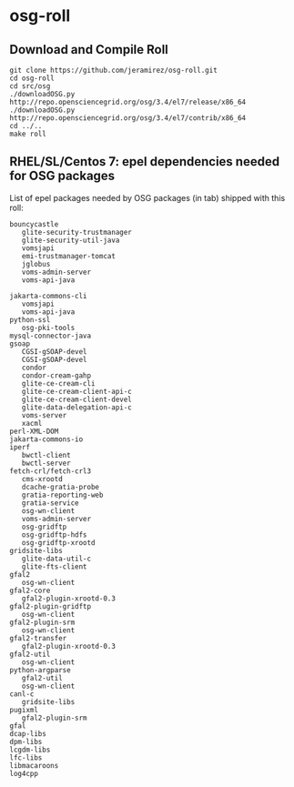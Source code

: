 osg-roll
========

Download and Compile Roll
-------------------------

```shell
git clone https://github.com/jeramirez/osg-roll.git
cd osg-roll
cd src/osg
./downloadOSG.py http://repo.opensciencegrid.org/osg/3.4/el7/release/x86_64
./downloadOSG.py http://repo.opensciencegrid.org/osg/3.4/el7/contrib/x86_64
cd ../..
make roll
```

RHEL/SL/Centos 7: epel dependencies needed for OSG packages
-----------------------------------------------------------

List of epel packages needed by OSG packages (in tab) shipped with this roll:

```shel
bouncycastle
   glite-security-trustmanager
   glite-security-util-java
   vomsjapi
   emi-trustmanager-tomcat
   jglobus
   voms-admin-server
   voms-api-java

jakarta-commons-cli
   vomsjapi
   voms-api-java
python-ssl
   osg-pki-tools
mysql-connector-java
gsoap
   CGSI-gSOAP-devel
   CGSI-gSOAP-devel
   condor
   condor-cream-gahp
   glite-ce-cream-cli
   glite-ce-cream-client-api-c
   glite-ce-cream-client-devel
   glite-data-delegation-api-c
   voms-server
   xacml
perl-XML-DOM
jakarta-commons-io
iperf
   bwctl-client
   bwctl-server
fetch-crl/fetch-crl3
   cms-xrootd
   dcache-gratia-probe
   gratia-reporting-web
   gratia-service
   osg-wn-client
   voms-admin-server
   osg-gridftp
   osg-gridftp-hdfs
   osg-gridftp-xrootd
gridsite-libs
   glite-data-util-c
   glite-fts-client
gfal2
   osg-wn-client
gfal2-core
   gfal2-plugin-xrootd-0.3
gfal2-plugin-gridftp
   osg-wn-client
gfal2-plugin-srm
   osg-wn-client
gfal2-transfer
   gfal2-plugin-xrootd-0.3
gfal2-util
   osg-wn-client
python-argparse
   gfal2-util
   osg-wn-client
canl-c
   gridsite-libs
pugixml
   gfal2-plugin-srm
gfal
dcap-libs
dpm-libs
lcgdm-libs
lfc-libs
libmacaroons
log4cpp
```

